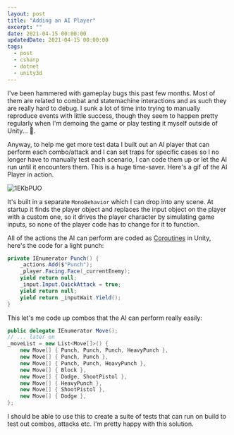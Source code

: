 ```yaml
---
layout: post
title: "Adding an AI Player"
excerpt: ""
date: 2021-04-15 00:00:00
updatedDate: 2021-04-15 00:00:00
tags:
  - post
  - csharp
  - dotnet
  - unity3d
---
```


I've been hammered with gameplay bugs this past few months. Most of them are related to combat and statemachine interactions and as such they are really hard to debug. I sunk a lot of time into trying to manually reproduce events with little success, though they seem to happen pretty regularly when I'm demoing the game or play testing it myself outside of Unity... 🤷.

Anyway, to help me get more test data I built out an AI player that can perform each combo/attack and I can set traps for specific cases so I no longer have to manually test each scenario, I can code them up or let the AI run until it encounters them. This is a huge time-saver. Here's a gif of the AI Player in action.

![1EKbPUO](https://user-images.githubusercontent.com/176476/113904220-d5f30580-979f-11eb-926a-7a49263f7625.gif)

It's built in a separate `MonoBehavior` which I can drop into any scene. At startup it finds the player object and replaces the input object on the player with a custom one, so it drives the player character by simulating game inputs, so none of the player code has to change for it to function.

All of the actions the AI can perform are coded as [Coroutines](https://docs.unity3d.com/Manual/Coroutines.html) in Unity, here's the code for a light punch:

```csharp
private IEnumerator Punch() {
    _actions.Add($"Punch");
    _player.Facing.Face(_currentEnemy);
    yield return null;
    _input.Input.QuickAttack = true;
    yield return null;
    yield return _inputWait.Yield();
}
```

This let's me code up combos that the AI can perform really easily:

```csharp
public delegate IEnumerator Move();
// ... later on
_moveList = new List<Move[]>() {
    new Move[] { Punch, Punch, Punch, HeavyPunch },
    new Move[] { Punch, Punch },
    new Move[] { Punch, Punch, HeavyPunch },
    new Move[] { Block },
    new Move[] { Dodge, ShootPistol },
    new Move[] { HeavyPunch },
    new Move[] { ShootPistol },
    new Move[] { Dodge },
};
```

I should be able to use this to create a suite of tests that can run on build to test out combos, attacks etc. I'm pretty happy with this solution.
